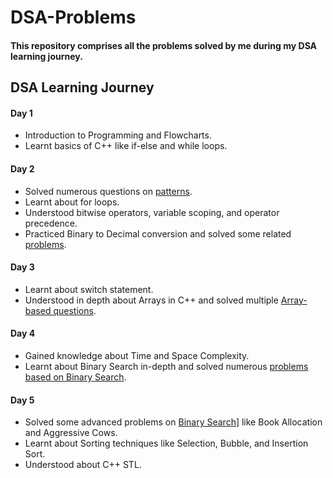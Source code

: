 # DSA-Problems

#### This repository comprises all the problems solved by me during my DSA learning journey.

## DSA Learning Journey

#### Day 1

* Introduction to Programming and Flowcharts.
* Learnt basics of C++ like if-else and while loops.

#### Day 2

* Solved numerous questions on [patterns](./Patterns/).
* Learnt about for loops.
* Understood bitwise operators, variable scoping, and operator precedence.
* Practiced Binary to Decimal conversion and solved some related [problems](./Basic_Problems/).

#### Day 3

* Learnt about switch statement.
* Understood in depth about Arrays in C++ and solved multiple [Array-based questions](./Arrays/).

#### Day 4

* Gained knowledge about Time and Space Complexity.
* Learnt about Binary Search in-depth and solved numerous [problems based on Binary Search](./Binary_Search/).

#### Day 5

* Solved some advanced problems on [Binary Search](./Binary_Search/)] like Book Allocation and Aggressive Cows.
* Learnt about Sorting techniques like Selection, Bubble, and Insertion Sort.
* Understood about C++ STL.

